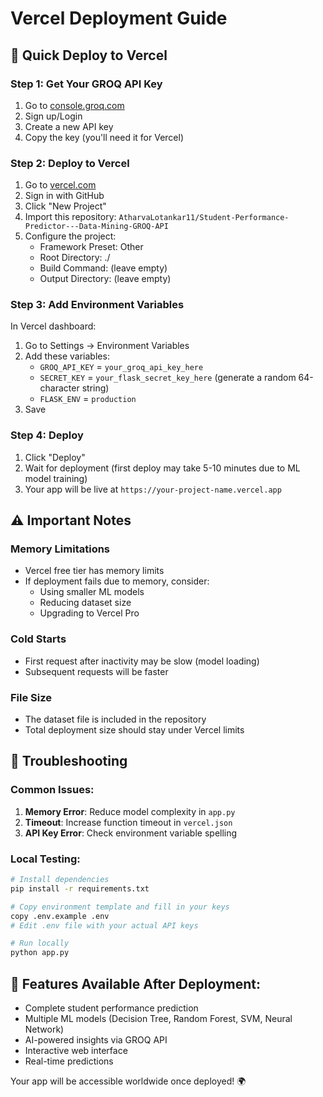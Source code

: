 # Vercel Deployment Guide

## 🚀 Quick Deploy to Vercel

### Step 1: Get Your GROQ API Key

1. Go to [console.groq.com](https://console.groq.com)
2. Sign up/Login
3. Create a new API key
4. Copy the key (you'll need it for Vercel)

### Step 2: Deploy to Vercel

1. Go to [vercel.com](https://vercel.com)
2. Sign in with GitHub
3. Click "New Project"
4. Import this repository: `AtharvaLotankar11/Student-Performance-Predictor---Data-Mining-GROQ-API`
5. Configure the project:
   - Framework Preset: Other
   - Root Directory: ./
   - Build Command: (leave empty)
   - Output Directory: (leave empty)

### Step 3: Add Environment Variables

In Vercel dashboard:

1. Go to Settings → Environment Variables
2. Add these variables:
   - `GROQ_API_KEY` = `your_groq_api_key_here`
   - `SECRET_KEY` = `your_flask_secret_key_here` (generate a random 64-character string)
   - `FLASK_ENV` = `production`
3. Save

### Step 4: Deploy

1. Click "Deploy"
2. Wait for deployment (first deploy may take 5-10 minutes due to ML model training)
3. Your app will be live at `https://your-project-name.vercel.app`

## ⚠️ Important Notes

### Memory Limitations

- Vercel free tier has memory limits
- If deployment fails due to memory, consider:
  - Using smaller ML models
  - Reducing dataset size
  - Upgrading to Vercel Pro

### Cold Starts

- First request after inactivity may be slow (model loading)
- Subsequent requests will be faster

### File Size

- The dataset file is included in the repository
- Total deployment size should stay under Vercel limits

## 🔧 Troubleshooting

### Common Issues:

1. **Memory Error**: Reduce model complexity in `app.py`
2. **Timeout**: Increase function timeout in `vercel.json`
3. **API Key Error**: Check environment variable spelling

### Local Testing:

```bash
# Install dependencies
pip install -r requirements.txt

# Copy environment template and fill in your keys
copy .env.example .env
# Edit .env file with your actual API keys

# Run locally
python app.py
```

## 📱 Features Available After Deployment:

- Complete student performance prediction
- Multiple ML models (Decision Tree, Random Forest, SVM, Neural Network)
- AI-powered insights via GROQ API
- Interactive web interface
- Real-time predictions

Your app will be accessible worldwide once deployed! 🌍
